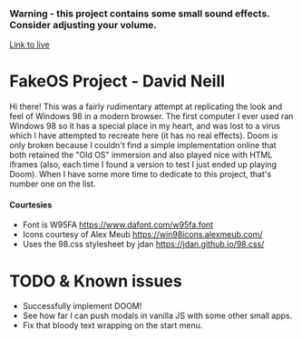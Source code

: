 ### Warning - this project contains some small sound effects. Consider adjusting your volume.

[Link to live](https://www.neilld.com/FakeOS/)

# FakeOS Project - David Neill

Hi there! This was a fairly rudimentary attempt at replicating the look and feel of Windows 98 in a modern browser. The first computer I ever used ran Windows 98 so it has a special place in my heart, and was lost to a virus which I have attempted to recreate here (it has no real effects). Doom is only broken because I couldn't find a simple implementation online that both retained the "Old OS" immersion and also played nice with HTML iframes (also, each time I found a version to test I just ended up playing Doom). When I have some more time to dedicate to this project, that's number one on the list.

#### Courtesies

- Font is W95FA https://www.dafont.com/w95fa.font
- Icons courtesy of Alex Meub https://win98icons.alexmeub.com/
- Uses the 98.css stylesheet by jdan https://jdan.github.io/98.css/

# TODO & Known issues

- Successfully implement DOOM!
- See how far I can push modals in vanilla JS with some other small apps.
- Fix that bloody text wrapping on the start menu.

